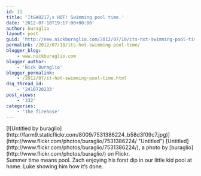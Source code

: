 ```yaml
---
id: 11
title: 'It&#8217;s HOT! Swimming pool time.'
date: '2012-07-10T19:17:00+00:00'
author: buraglio
layout: post
guid: 'http://new.nickburaglio.com/2012/07/10/its-hot-swimming-pool-time/'
permalink: /2012/07/10/its-hot-swimming-pool-time/
blogger_blog:
    - www.nickburaglio.com
blogger_author:
    - 'Nick Buraglio'
blogger_permalink:
    - /2012/07/it-hot-swimming-pool-time.html
dsq_thread_id:
    - '2410720233'
post_views:
    - '332'
categories:
    - 'The firehose'
---
```


<div>[![Untitled by buraglio](http://farm9.staticflickr.com/8009/7531386224_b58d3f09c7.jpg)](http://www.flickr.com/photos/buraglio/7531386224/ "Untitled")  
<span>[Untitled](http://www.flickr.com/photos/buraglio/7531386224/), a photo by [buraglio](http://www.flickr.com/photos/buraglio/) on Flickr.</span></div>Summer time means pool. Zach enjoying his forst dip in our little kid pool at home. Luke showing him how it’s done.